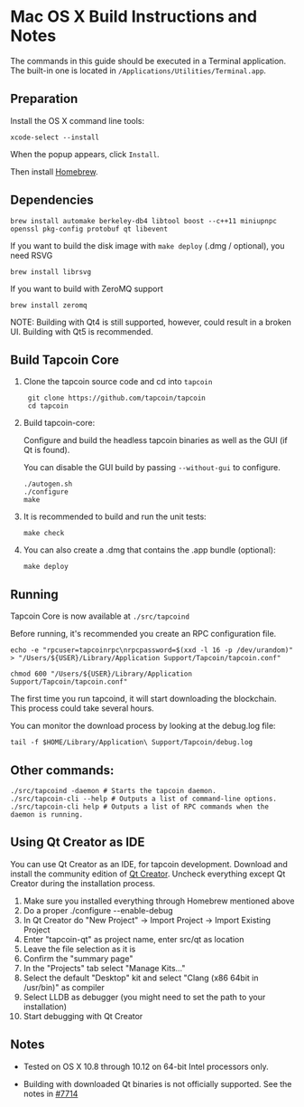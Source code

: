 Mac OS X Build Instructions and Notes
====================================
The commands in this guide should be executed in a Terminal application.
The built-in one is located in `/Applications/Utilities/Terminal.app`.

Preparation
-----------
Install the OS X command line tools:

`xcode-select --install`

When the popup appears, click `Install`.

Then install [Homebrew](https://brew.sh).

Dependencies
----------------------

    brew install automake berkeley-db4 libtool boost --c++11 miniupnpc openssl pkg-config protobuf qt libevent

If you want to build the disk image with `make deploy` (.dmg / optional), you need RSVG

    brew install librsvg

If you want to build with ZeroMQ support
    
    brew install zeromq

NOTE: Building with Qt4 is still supported, however, could result in a broken UI. Building with Qt5 is recommended.

Build Tapcoin Core
------------------------

1. Clone the tapcoin source code and cd into `tapcoin`

        git clone https://github.com/tapcoin/tapcoin
        cd tapcoin

2.  Build tapcoin-core:

    Configure and build the headless tapcoin binaries as well as the GUI (if Qt is found).

    You can disable the GUI build by passing `--without-gui` to configure.

        ./autogen.sh
        ./configure
        make

3.  It is recommended to build and run the unit tests:

        make check

4.  You can also create a .dmg that contains the .app bundle (optional):

        make deploy

Running
-------

Tapcoin Core is now available at `./src/tapcoind`

Before running, it's recommended you create an RPC configuration file.

    echo -e "rpcuser=tapcoinrpc\nrpcpassword=$(xxd -l 16 -p /dev/urandom)" > "/Users/${USER}/Library/Application Support/Tapcoin/tapcoin.conf"

    chmod 600 "/Users/${USER}/Library/Application Support/Tapcoin/tapcoin.conf"

The first time you run tapcoind, it will start downloading the blockchain. This process could take several hours.

You can monitor the download process by looking at the debug.log file:

    tail -f $HOME/Library/Application\ Support/Tapcoin/debug.log

Other commands:
-------

    ./src/tapcoind -daemon # Starts the tapcoin daemon.
    ./src/tapcoin-cli --help # Outputs a list of command-line options.
    ./src/tapcoin-cli help # Outputs a list of RPC commands when the daemon is running.

Using Qt Creator as IDE
------------------------
You can use Qt Creator as an IDE, for tapcoin development.
Download and install the community edition of [Qt Creator](https://www.qt.io/download/).
Uncheck everything except Qt Creator during the installation process.

1. Make sure you installed everything through Homebrew mentioned above
2. Do a proper ./configure --enable-debug
3. In Qt Creator do "New Project" -> Import Project -> Import Existing Project
4. Enter "tapcoin-qt" as project name, enter src/qt as location
5. Leave the file selection as it is
6. Confirm the "summary page"
7. In the "Projects" tab select "Manage Kits..."
8. Select the default "Desktop" kit and select "Clang (x86 64bit in /usr/bin)" as compiler
9. Select LLDB as debugger (you might need to set the path to your installation)
10. Start debugging with Qt Creator

Notes
-----

* Tested on OS X 10.8 through 10.12 on 64-bit Intel processors only.

* Building with downloaded Qt binaries is not officially supported. See the notes in [#7714](https://github.com/bitcoin/bitcoin/issues/7714)
